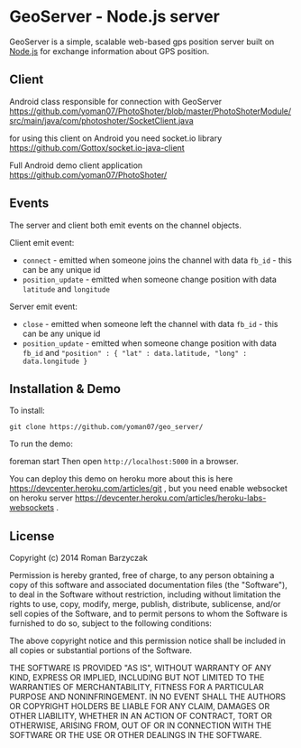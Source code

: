 GeoServer - Node.js server
========

GeoServer is a simple, scalable web-based gps position server built on [Node.js](http://nodejs.org) for exchange information about GPS position.

Client
------

Android class responsible for connection with GeoServer https://github.com/yoman07/PhotoShoter/blob/master/PhotoShoterModule/src/main/java/com/photoshoter/SocketClient.java

for using this client on Android you need socket.io library https://github.com/Gottox/socket.io-java-client

Full Android demo client application https://github.com/yoman07/PhotoShoter/


Events
------

The server and client both emit events on the channel objects.

Client emit event:
* `connect` - emitted when someone joins the channel with data `fb_id` - this can be any unique id
* `position_update` - emitted when someone change position with data `latitude` and `longitude` 


Server emit event:
* `close` - emitted when someone left the channel with data `fb_id` - this can be any unique id
* `position_update` - emitted when someone change position with data `fb_id` and 
                                `"position" : {
                                    "lat" : data.latitude,
                                    "long" : data.longitude
                                 }`
 


Installation & Demo
-------------------

To install:

	git clone https://github.com/yoman07/geo_server/

To run the demo:

  foreman start
  Then open `http://localhost:5000` in a browser.


You can deploy this demo on heroku more about this is here https://devcenter.heroku.com/articles/git , but you need enable websocket on heroku server https://devcenter.heroku.com/articles/heroku-labs-websockets .


License
-------

Copyright (c) 2014 Roman Barzyczak

Permission is hereby granted, free of charge, to any person
obtaining a copy of this software and associated documentation
files (the "Software"), to deal in the Software without
restriction, including without limitation the rights to use,
copy, modify, merge, publish, distribute, sublicense, and/or sell
copies of the Software, and to permit persons to whom the
Software is furnished to do so, subject to the following
conditions:

The above copyright notice and this permission notice shall be
included in all copies or substantial portions of the Software.

THE SOFTWARE IS PROVIDED "AS IS", WITHOUT WARRANTY OF ANY KIND,
EXPRESS OR IMPLIED, INCLUDING BUT NOT LIMITED TO THE WARRANTIES
OF MERCHANTABILITY, FITNESS FOR A PARTICULAR PURPOSE AND
NONINFRINGEMENT. IN NO EVENT SHALL THE AUTHORS OR COPYRIGHT
HOLDERS BE LIABLE FOR ANY CLAIM, DAMAGES OR OTHER LIABILITY,
WHETHER IN AN ACTION OF CONTRACT, TORT OR OTHERWISE, ARISING
FROM, OUT OF OR IN CONNECTION WITH THE SOFTWARE OR THE USE OR
OTHER DEALINGS IN THE SOFTWARE.
